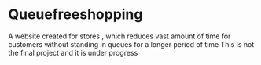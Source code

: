 # Queuefreeshopping
A website created for stores , which reduces vast amount of time for customers without standing in queues for a longer period of time 
This is not the final project and it is under progress

